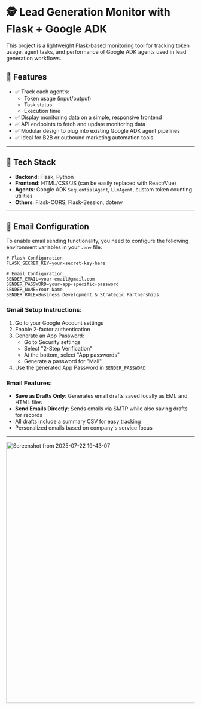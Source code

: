 # 🕵️ Lead Generation Monitor with Flask + Google ADK

This project is a lightweight Flask-based monitoring tool for tracking token usage, agent tasks, and performance of Google ADK agents used in lead generation workflows.

## 🚀 Features

- ✅ Track each agent’s:
  - Token usage (input/output)
  - Task status
  - Execution time
- ✅ Display monitoring data on a simple, responsive frontend
- ✅ API endpoints to fetch and update monitoring data
- ✅ Modular design to plug into existing Google ADK agent pipelines
- ✅ Ideal for B2B or outbound marketing automation tools

---

## 🧰 Tech Stack

- **Backend**: Flask, Python
- **Frontend**: HTML/CSS/JS (can be easily replaced with React/Vue)
- **Agents**: Google ADK `SequentialAgent`, `LlmAgent`, custom token counting utilities
- **Others**: Flask-CORS, Flask-Session, dotenv

---

## 📧 Email Configuration

To enable email sending functionality, you need to configure the following environment variables in your `.env` file:

```env
# Flask Configuration
FLASK_SECRET_KEY=your-secret-key-here

# Email Configuration
SENDER_EMAIL=your-email@gmail.com
SENDER_PASSWORD=your-app-specific-password
SENDER_NAME=Your Name
SENDER_ROLE=Business Development & Strategic Partnerships
```

### Gmail Setup Instructions:
1. Go to your Google Account settings
2. Enable 2-factor authentication
3. Generate an App Password:
   - Go to Security settings
   - Select "2-Step Verification"
   - At the bottom, select "App passwords"
   - Generate a password for "Mail"
4. Use the generated App Password in `SENDER_PASSWORD`

### Email Features:
- **Save as Drafts Only**: Generates email drafts saved locally as EML and HTML files
- **Send Emails Directly**: Sends emails via SMTP while also saving drafts for records
- All drafts include a summary CSV for easy tracking
- Personalized emails based on company's service focus

---

<img width="940" height="699" alt="Screenshot from 2025-07-22 19-43-07" src="https://github.com/user-attachments/assets/a6006d5e-5e5c-4f3f-afc2-a4dde2dddc3f" />
